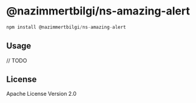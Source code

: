 # @nazimmertbilgi/ns-amazing-alert

```javascript
npm install @nazimmertbilgi/ns-amazing-alert
```

## Usage

// TODO

## License

Apache License Version 2.0
